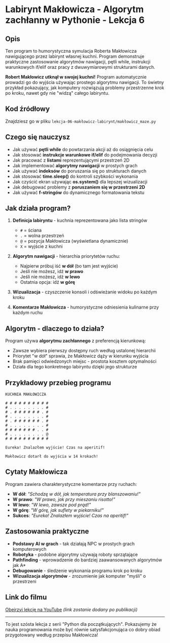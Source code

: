 # Labirynt Makłowicza - Algorytm zachłanny w Pythonie - Lekcja 6

## Opis
Ten program to humorystyczna symulacja Roberta Makłowicza nawigującego przez labirynt własnej kuchni. Program demonstruje praktyczne zastosowanie algorytmów nawigacji, pętli while, instrukcji warunkowych if/elif oraz pracy z dwuwymiarowymi strukturami danych.

**Robert Makłowicz utknął w swojej kuchni!** Program automatycznie prowadzi go do wyjścia używając prostego algorytmu nawigacji. To świetny przykład pokazujący, jak komputery rozwiązują problemy przestrzenne krok po kroku, nawet gdy nie "widzą" całego labiryntu.

## Kod źródłowy
Znajdziesz go w pliku `lekcja-06-makłowicz-labirynt/makłowicz_maze.py`

## Czego się nauczysz

- Jak używać **pętli while** do powtarzania akcji aż do osiągnięcia celu
- Jak stosować **instrukcje warunkowe if/elif** do podejmowania decyzji
- Jak pracować z **listami** reprezentującymi przestrzeń 2D
- Jak implementować **algorytmy nawigacji** w prostych grach
- Jak używać **indeksów** do poruszania się po strukturach danych
- Jak stosować **time.sleep()** do kontroli szybkości wykonania
- Jak czyścić ekran używając **os.system()** dla lepszej wizualizacji
- Jak debugować problemy z **poruszaniem się w przestrzeni 2D**
- Jak używać **f-stringów** do dynamicznego formatowania tekstu

## Jak działa program?

1. **Definicja labiryntu** - kuchnia reprezentowana jako lista stringów
   - `#` = ściana
   - `.` = wolna przestrzeń
   - `@` = pozycja Makłowicza (wyświetlana dynamicznie)
   - `X` = wyjście z kuchni

2. **Algorytm nawigacji** - hierarchia priorytetów ruchu:
   - Najpierw próbuj iść **w dół** (bo tam jest wyjście)
   - Jeśli nie możesz, idź **w prawo**
   - Jeśli nie możesz, idź **w lewo**
   - Ostatnia opcja: idź **w górę**

3. **Wizualizacja** - czyszczenie konsoli i odświeżanie widoku po każdym kroku

4. **Komentarze Makłowicza** - humorystyczne odniesienia kulinarne przy każdym ruchu

## Algorytm - dlaczego to działa?

Program używa **algorytmu zachłannego** z preferencją kierunkową:
- Zawsze wybiera pierwszy dostępny ruch według ustalonej hierarchii
- Priorytet "w dół" sprawia, że Makłowicz dąży w kierunku wyjścia
- Brak pamięci odwiedzonych miejsc - prostota kosztem optymalności
- Działa dla tego konkretnego labiryntu dzięki jego strukturze

## Przykładowy przebieg programu

```
KUCHNIA MAKŁOWICZA

# # # # # # # # # #
# . . . . . . . . #
# . # # # # # # . #
# . . . . . . . . #
# . # # # # # # . #
# . . . . . . . . #
# # # # # # # . . #
# . . . . . . . . @
# # # # # # # # # #

Eureka! Znalazłem wyjście! Czas na aperitif!

Makłowicz dotarł do wyjścia w 14 krokach!
```

## Cytaty Makłowicza

Program zawiera charakterystyczne komentarze przy ruchach:
- **W dół**: *"Schodzę w dół, jak temperatura przy blanszowaniu!"*
- **W prawo**: *"W prawo, jak przy mieszaniu risotto!"*
- **W lewo**: *"W lewo, zawsze pod prąd!"*
- **W górę**: *"W górę, jak suflety w piekarniku!"*
- **Sukces**: *"Eureka! Znalazłem wyjście! Czas na aperitif!"*

## Zastosowania praktyczne

- **Podstawy AI w grach** - tak działają NPC w prostych grach komputerowych
- **Robotyka** - podobne algorytmy używają roboty sprzątające
- **Pathfinding** - wprowadzenie do bardziej zaawansowanych algorytmów jak A*
- **Debugowanie** - śledzenie wykonania programu krok po kroku
- **Wizualizacja algorytmów** - zrozumienie jak komputer "myśli" o przestrzeni

## Link do filmu
[Obejrzyj lekcję na YouTube](#) *(link zostanie dodany po publikacji)*

---

To jest szósta lekcja z serii "Python dla początkujących". Pokazujemy że nauka programowania może być równie satysfakcjonująca co dobry obiad przygotowany według przepisu Makłowicza!

